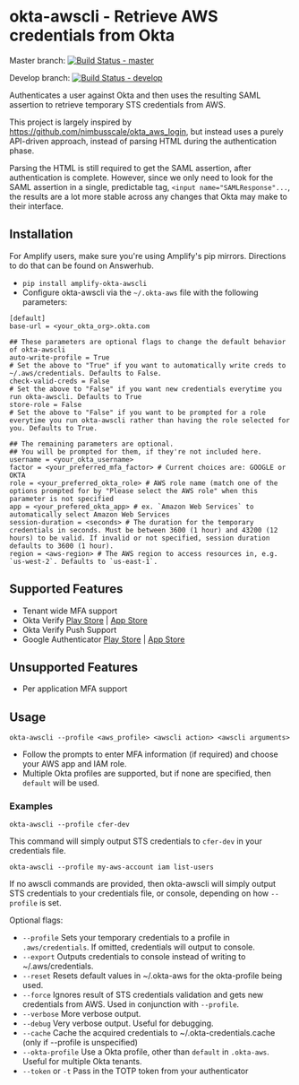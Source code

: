 # okta-awscli - Retrieve AWS credentials from Okta

Master branch: [![Build Status - master](https://travis-ci.org/jmhale/okta-awscli.svg?branch=master)](https://travis-ci.org/jmhale/okta-awscli)

Develop branch: [![Build Status - develop](https://travis-ci.org/jmhale/okta-awscli.svg?branch=develop)](https://travis-ci.org/jmhale/okta-awscli)

Authenticates a user against Okta and then uses the resulting SAML assertion to retrieve temporary STS credentials from AWS.

This project is largely inspired by https://github.com/nimbusscale/okta_aws_login, but instead uses a purely API-driven approach, instead of parsing HTML during the authentication phase.

Parsing the HTML is still required to get the SAML assertion, after authentication is complete. However, since we only need to look for the SAML assertion in a single, predictable tag, `<input name="SAMLResponse"...`, the results are a lot more stable across any changes that Okta may make to their interface.


## Installation

For Amplify users, make sure you're using Amplify's pip mirrors. Directions to do that can be found on Answerhub.

- `pip install amplify-okta-awscli`
- Configure okta-awscli via the `~/.okta-aws` file with the following parameters:

```
[default]
base-url = <your_okta_org>.okta.com

## These parameters are optional flags to change the default behavior of okta-awscli
auto-write-profile = True
# Set the above to "True" if you want to automatically write creds to ~/.aws/credentials. Defaults to False.
check-valid-creds = False
# Set the above to "False" if you want new credentials everytime you run okta-awscli. Defaults to True
store-role = False
# Set the above to "False" if you want to be prompted for a role everytime you run okta-awscli rather than having the role selected for you. Defaults to True.

## The remaining parameters are optional.
## You will be prompted for them, if they're not included here.
username = <your_okta_username>
factor = <your_preferred_mfa_factor> # Current choices are: GOOGLE or OKTA
role = <your_preferred_okta_role> # AWS role name (match one of the options prompted for by "Please select the AWS role" when this parameter is not specified
app = <your_prefered_okta_app> # ex. `Amazon Web Services` to automatically select Amazon Web Services
session-duration = <seconds> # The duration for the temporary credentials in seconds. Must be between 3600 (1 hour) and 43200 (12 hours) to be valid. If invalid or not specified, session duration defaults to 3600 (1 hour).
region = <aws-region> # The AWS region to access resources in, e.g. `us-west-2`. Defaults to `us-east-1`.

```

## Supported Features

- Tenant wide MFA support
- Okta Verify [Play Store](https://play.google.com/store/apps/details?id=com.okta.android.auth) | [App Store](https://itunes.apple.com/us/app/okta-verify/id490179405)
- Okta Verify Push Support
- Google Authenticator [Play Store](https://play.google.com/store/apps/details?id=com.google.android.apps.authenticator2) | [App Store](https://itunes.apple.com/us/app/google-authenticator/id388497605)


## Unsupported Features

- Per application MFA support


## Usage

`okta-awscli --profile <aws_profile> <awscli action> <awscli arguments>`
- Follow the prompts to enter MFA information (if required) and choose your AWS app and IAM role.
- Multiple Okta profiles are supported, but if none are specified, then `default` will be used.


### Examples

`okta-awscli --profile cfer-dev`

This command will simply output STS credentials to `cfer-dev` in your credentials file.


`okta-awscli --profile my-aws-account iam list-users`

If no awscli commands are provided, then okta-awscli will simply output STS credentials to your credentials file, or console, depending on how `--profile` is set.

Optional flags:
- `--profile` Sets your temporary credentials to a profile in `.aws/credentials`. If omitted, credentials will output to console.
- `--export` Outputs credentials to console instead of writing to ~/.aws/credentials.
- `--reset` Resets default values in ~/.okta-aws for the okta-profile being used.
- `--force` Ignores result of STS credentials validation and gets new credentials from AWS. Used in conjunction with `--profile`.
- `--verbose` More verbose output.
- `--debug` Very verbose output. Useful for debugging.
- `--cache` Cache the acquired credentials to ~/.okta-credentials.cache (only if --profile is unspecified)
- `--okta-profile` Use a Okta profile, other than `default` in `.okta-aws`. Useful for multiple Okta tenants.
- `--token` or `-t` Pass in the TOTP token from your authenticator
